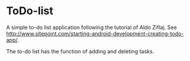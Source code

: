# ToDo-list
A simple to-do list application following the tutorial of Aldo Ziflaj. 
See http://www.sitepoint.com/starting-android-development-creating-todo-app/.

The to-do list has the function of adding and deleting tasks.

